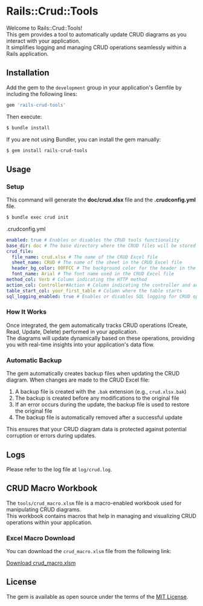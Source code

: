 # Rails::Crud::Tools

Welcome to Rails::Crud::Tools!   
This gem provides a tool to automatically update CRUD diagrams as you interact with your application.   
It simplifies logging and managing CRUD operations seamlessly within a Rails application.

## Installation

Add the gem to the `development` group in your application's Gemfile by including the following lines:

```ruby
gem 'rails-crud-tools'
```

Then execute:

```sh
$ bundle install
```

If you are not using Bundler, you can install the gem manually:

```sh
$ gem install rails-crud-tools
```

## Usage

### Setup
This command will generate the **doc/crud.xlsx** file and the **.crudconfig.yml** file.

```sh
$ bundle exec crud init
```

.crudconfig.yml
```yaml
enabled: true # Enables or disables the CRUD tools functionality
base_dir: doc # The base directory where the CRUD files will be stored
crud_file:
  file_name: crud.xlsx # The name of the CRUD Excel file
  sheet_name: CRUD # The name of the sheet in the CRUD Excel file
  header_bg_color: 00FFCC # The background color for the header in the CRUD Excel file
  font_name: Arial # The font name used in the CRUD Excel file
method_col: Verb # Column indicating the HTTP method
action_col: Controller#Action # Column indicating the controller and action
table_start_col: your_first_table # Column where the table starts
sql_logging_enabled: true # Enables or disables SQL logging for CRUD operations
```

### How It Works

Once integrated, the gem automatically tracks CRUD operations (Create, Read, Update, Delete) performed in your application.   
The diagrams will update dynamically based on these operations, providing you with real-time insights into your application's data flow.

### Automatic Backup

The gem automatically creates backup files when updating the CRUD diagram. When changes are made to the CRUD Excel file:

1. A backup file is created with the `.bak` extension (e.g., `crud.xlsx.bak`)
2. The backup is created before any modifications to the original file
3. If an error occurs during the update, the backup file is used to restore the original file
4. The backup file is automatically removed after a successful update

This ensures that your CRUD diagram data is protected against potential corruption or errors during updates.

## Logs

Please refer to the log file at `log/crud.log`.

## CRUD Macro Workbook

The `tools/crud_macro.xlsm` file is a macro-enabled workbook used for manipulating CRUD diagrams.  
This workbook contains macros that help in managing and visualizing CRUD operations within your application.

### Excel Macro Download

You can download the `crud_macro.xlsm` file from the following link:

[Download crud_macro.xlsm](https://github.com/YamabikoLab/rails-crud-tools/raw/main/tools/crud_macro.xlsm)

## License

The gem is available as open source under the terms of the [MIT License](https://opensource.org/licenses/MIT).

